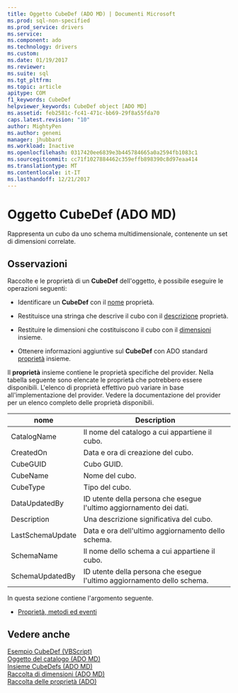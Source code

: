 ```yaml
---
title: Oggetto CubeDef (ADO MD) | Documenti Microsoft
ms.prod: sql-non-specified
ms.prod_service: drivers
ms.service: 
ms.component: ado
ms.technology: drivers
ms.custom: 
ms.date: 01/19/2017
ms.reviewer: 
ms.suite: sql
ms.tgt_pltfrm: 
ms.topic: article
apitype: COM
f1_keywords: CubeDef
helpviewer_keywords: CubeDef object [ADO MD]
ms.assetid: feb2581c-fc41-471c-bb69-29f8a55fda70
caps.latest.revision: "10"
author: MightyPen
ms.author: genemi
manager: jhubbard
ms.workload: Inactive
ms.openlocfilehash: 0317420ee6839e3b445784665a0a2594fb1083c1
ms.sourcegitcommit: cc71f1027884462c359effb898390c8d97eaa414
ms.translationtype: MT
ms.contentlocale: it-IT
ms.lasthandoff: 12/21/2017
---
```

# <a name="cubedef-object-ado-md"></a>Oggetto CubeDef (ADO MD)
Rappresenta un cubo da uno schema multidimensionale, contenente un set di dimensioni correlate.  
  
## <a name="remarks"></a>Osservazioni  
 Raccolte e le proprietà di un **CubeDef** dell'oggetto, è possibile eseguire le operazioni seguenti:  
  
-   Identificare un **CubeDef** con il [nome](../../../ado/reference/ado-md-api/name-property-ado-md.md) proprietà.  
  
-   Restituisce una stringa che descrive il cubo con il [descrizione](../../../ado/reference/ado-md-api/description-property-ado-md.md) proprietà.  
  
-   Restituire le dimensioni che costituiscono il cubo con il [dimensioni](../../../ado/reference/ado-md-api/dimensions-collection-ado-md.md) insieme.  
  
-   Ottenere informazioni aggiuntive sul **CubeDef** con ADO standard [proprietà](../../../ado/reference/ado-api/properties-collection-ado.md) insieme.  
  
 Il **proprietà** insieme contiene le proprietà specifiche del provider. Nella tabella seguente sono elencate le proprietà che potrebbero essere disponibili. L'elenco di proprietà effettivo può variare in base all'implementazione del provider. Vedere la documentazione del provider per un elenco completo delle proprietà disponibili.  
  
|nome|Description|  
|----------|-----------------|  
|CatalogName|Il nome del catalogo a cui appartiene il cubo.|  
|CreatedOn|Data e ora di creazione del cubo.|  
|CubeGUID|Cubo GUID.|  
|CubeName|Nome del cubo.|  
|CubeType|Tipo del cubo.|  
|DataUpdatedBy|ID utente della persona che esegue l'ultimo aggiornamento dei dati.|  
|Description|Una descrizione significativa del cubo.|  
|LastSchemaUpdate|Data e ora dell'ultimo aggiornamento dello schema.|  
|SchemaName|Il nome dello schema a cui appartiene il cubo.|  
|SchemaUpdatedBy|ID utente della persona che esegue l'ultimo aggiornamento dello schema.|  
  
 In questa sezione contiene l'argomento seguente.  
  
-   [Proprietà, metodi ed eventi](../../../ado/reference/ado-md-api/cubedef-object-properties-methods-and-events.md)  
  
## <a name="see-also"></a>Vedere anche  
 [Esempio CubeDef (VBScript)](../../../ado/reference/ado-md-api/cubedef-example-vbscript.md)   
 [Oggetto del catalogo (ADO MD)](../../../ado/reference/ado-md-api/catalog-object-ado-md.md)   
 [Insieme CubeDefs (ADO MD)](../../../ado/reference/ado-md-api/cubedefs-collection-ado-md.md)   
 [Raccolta di dimensioni (ADO MD)](../../../ado/reference/ado-md-api/dimensions-collection-ado-md.md)   
 [Raccolta delle proprietà (ADO)](../../../ado/reference/ado-api/properties-collection-ado.md)
